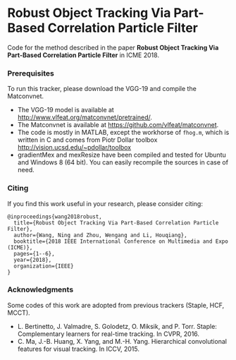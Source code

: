 # Robust Object Tracking Via Part-Based Correlation Particle Filter
Code for the method described in the paper **Robust Object Tracking Via Part-Based Correlation Particle Filter** in ICME 2018.


### Prerequisites
To run this tracker, please download the VGG-19 and compile the Matconvnet.
 - The VGG-19 model is available at http://www.vlfeat.org/matconvnet/pretrained/.
 - The Matconvnet is available at https://github.com/vlfeat/matconvnet.
 - The code is mostly in MATLAB, except the workhorse of `fhog.m`, which is written in C and comes from Piotr Dollar toolbox http://vision.ucsd.edu/~pdollar/toolbox
 - gradientMex and mexResize have been compiled and tested for Ubuntu and Windows 8 (64 bit). You can easily recompile the sources in case of need.

### Citing
If you find this work useful in your research, please consider citing:
```
@inproceedings{wang2018robust,
  title={Robust Object Tracking Via Part-Based Correlation Particle Filter},
  author={Wang, Ning and Zhou, Wengang and Li, Houqiang},
  booktitle={2018 IEEE International Conference on Multimedia and Expo (ICME)},
  pages={1--6},
  year={2018},
  organization={IEEE}
}
```

### Acknowledgments
Some codes of this work are adopted from previous trackers (Staple, HCF, MCCT).
- L. Bertinetto, J. Valmadre, S. Golodetz, O. Miksik, and P. Torr. Staple: Complementary learners for real-time tracking. In CVPR, 2016.
- C. Ma, J.-B. Huang, X. Yang, and M.-H. Yang. Hierarchical convolutional features for visual tracking. In ICCV, 2015.
